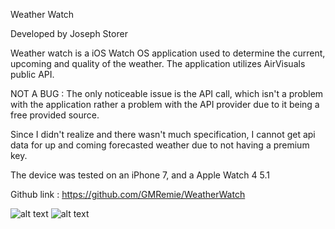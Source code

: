 Weather Watch

Developed by Joseph Storer

Weather watch is a iOS  Watch OS application used to determine the current,
upcoming and quality of the weather. The application utilizes AirVisuals public API.

NOT A BUG : The only noticeable issue is the API call, which isn't a problem with
the application rather a problem with the API provider due to it being a free provided source.

Since I didn't realize and there wasn't much specification, I cannot get api data for 
up and coming forecasted weather due to not having a premium key.

The device was tested on an iPhone 7, and a Apple Watch 4 5.1


Github link : https://github.com/GMRemie/WeatherWatch


![alt text](https://doc-0o-9g-docs.googleusercontent.com/docs/securesc/mla5al5gg4qtf5vpc9dutu454hnfhuim/i7eneir4neiiivq5nilmdi817tabsk3o/1559599200000/09702179477246350134/09702179477246350134/1kXM5-J3IOT7dEDPSMDNKbYy6LoON6kmc)
![alt text](https://doc-0s-9g-docs.googleusercontent.com/docs/securesc/mla5al5gg4qtf5vpc9dutu454hnfhuim/g5295bc9cu4934js0dt6j87r9uh6age6/1559599200000/09702179477246350134/09702179477246350134/10HVqkQ2I5_meq7t_FZET-z9dc8Rb2m2o)
